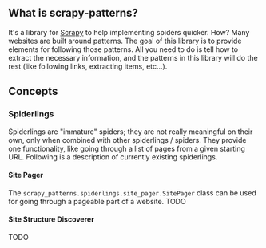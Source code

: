 ## What is scrapy-patterns?
It's a library for [Scrapy](https://scrapy.org/) to help implementing spiders quicker. How? Many websites are built
around patterns. The goal of this library is to provide elements for following those patterns. All you need to do is
 tell how to extract the necessary information, and the patterns in this library will do the rest (like following links,
extracting items, etc...).

## Concepts
### Spiderlings
Spiderlings are "immature" spiders; they are not really meaningful on their own, only when combined with other 
spiderlings / spiders. They provide one functionality, like going through a list of pages from a given starting URL.
Following is a description of currently existing spiderlings.

#### Site Pager
The `scrapy_patterns.spiderlings.site_pager.SitePager` class can be used for going through a pageable part of a website.
TODO

#### Site Structure Discoverer
TODO